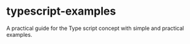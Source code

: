 # typescript-examples
A practical guide for the Type script concept with simple and practical examples.

